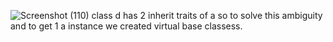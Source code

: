 ![Screenshot (110)](https://github.com/parihargaurav/dsa-revision/assets/75802785/2369c283-d2d4-4756-a5fc-63406131b7f4)
class d has 2 inherit traits of a so to solve this ambiguity and to get 1 a instance we created virtual base classess.
